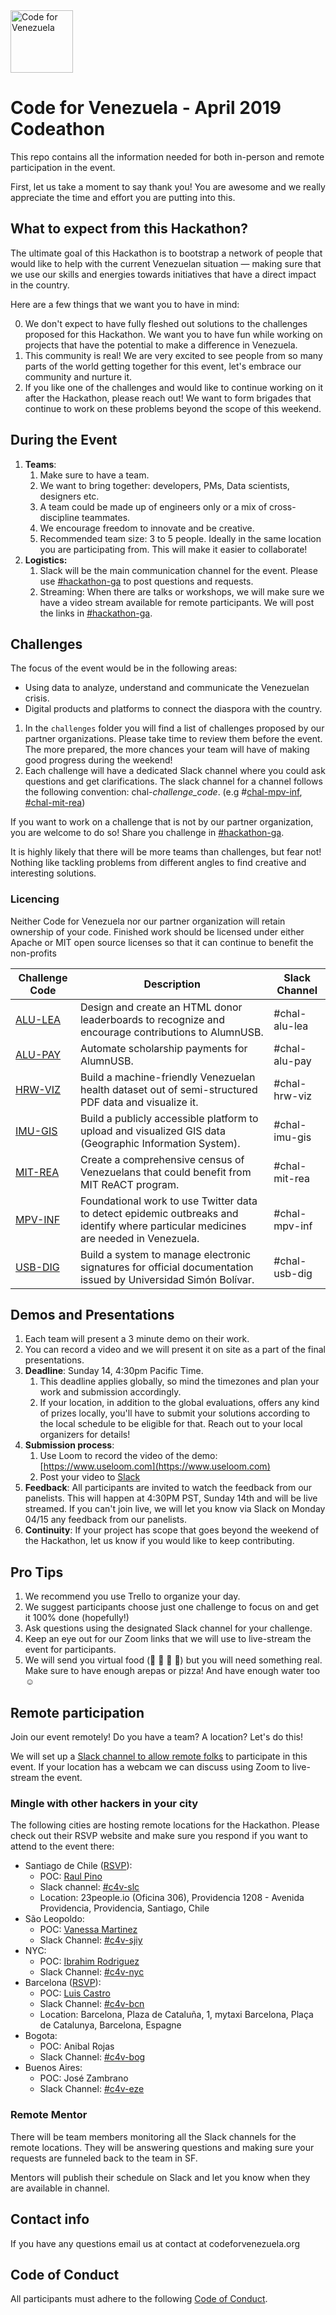 <img src="https://raw.githubusercontent.com/code-for-venezuela/2019-april-codeathon/master/assets/c4v.png" alt="Code for Venezuela" width="100" />

# Code for Venezuela - April 2019 Codeathon

This repo contains all the information needed for both in-person and remote participation in the event.

First, let us take a moment to say thank you! You are awesome and we really appreciate the time and effort you are putting into this.

## What to expect from this Hackathon?

The ultimate goal of this Hackathon is to bootstrap a network of people that would like to help with the current Venezuelan situation — making sure that we use our skills and energies towards initiatives that have a direct impact in the country.

Here are a few things that we want you to have in mind:

0. We don't expect to have fully fleshed out solutions to the challenges proposed for this Hackathon. We want you to have fun while working on projects that have the potential to make a difference in Venezuela.
1. This community is real! We are very excited to see people from so many parts of the world getting together for this event, let's embrace our community and nurture it.
2. If you like one of the challenges and would like to continue working on it after the Hackathon, please reach out! We want to form brigades that continue to work on these problems beyond the scope of this weekend.


## During the Event

1. **Teams**:
    1. Make sure to have a team.
    2. We want to bring together: developers, PMs, Data scientists, designers etc.
    3. A team could be made up of engineers only or a mix of cross-discipline teammates.
    4. We encourage freedom to innovate and be creative.
    5. Recommended team size: 3 to 5 people. Ideally in the same location you are participating from. This will make it easier to collaborate!
2. **Logistics:**
    1. Slack will be the main communication channel for the event. Please use [#hackathon-ga](https://codeforvenezuela.slack.com/messages/CH5JMFBB2) to post questions and requests.
    2. Streaming: When there are talks or workshops, we will make sure we have a video stream available for remote participants. We will post the links in [#hackathon-ga](https://codeforvenezuela.slack.com/messages/CH5JMFBB2).

## Challenges

The focus of the event would be in the following areas:

* Using data to analyze, understand and communicate the Venezuelan crisis.
* Digital products and platforms to connect the diaspora with the country.

1. In the `challenges` folder you will find a list of challenges proposed by our partner organizations. Please take time to review them before the event. The more prepared, the more chances your team will have of making good progress during the weekend!
2. Each challenge will have a dedicated Slack channel where you could ask questions and get clarifications. The slack channel for a channel follows the following convention: chal-*challenge_code*. (e.g #[chal-mpv-inf](https://codeforvenezuela.slack.com/messages/CHEG10M7S), [#chal-mit-rea](https://codeforvenezuela.slack.com/messages/CH875RP7T))

If you want to work on a challenge that is not by our partner organization, you are welcome to do so! Share you challenge in [#hackathon-ga](https://codeforvenezuela.slack.com/messages/CH5JMFBB2).

It is highly likely that there will be more teams than challenges, but fear not! Nothing like tackling problems from different angles to find creative and interesting solutions.

### Licencing

Neither Code for Venezuela nor our partner organization will retain ownership of your code. Finished work should be licensed under either Apache or MIT open source licenses so that it can continue to benefit the non-profits


| Challenge Code                                                                                       | Description                                                                                                                         | Slack Channel |
|------------------------------------------------------------------------------------------------------|-------------------------------------------------------------------------------------------------------------------------------------|---------------|
| [ALU-LEA](https://github.com/code-for-venezuela/2019-april-codeathon/tree/master/challenges/ALU-LEA) | Design and create an HTML donor leaderboards to recognize and encourage contributions to AlumnUSB.                                  | #chal-alu-lea |
| [ALU-PAY](https://github.com/code-for-venezuela/2019-april-codeathon/tree/master/challenges/ALU-PAY) | Automate scholarship payments for AlumnUSB.                                                                                         | #chal-alu-pay  |
| [HRW-VIZ](https://github.com/code-for-venezuela/2019-april-codeathon/tree/master/challenges/HRW-VIZ) | Build a machine-friendly Venezuelan health dataset out of semi-structured PDF data and visualize it.                                | #chal-hrw-viz |
| [IMU-GIS](https://github.com/code-for-venezuela/2019-april-codeathon/tree/master/challenges/IMU-GIS) | Build a publicly accessible platform to upload and visualized GIS data (Geographic Information System).                             | #chal-imu-gis |
| [MIT-REA](https://github.com/code-for-venezuela/2019-april-codeathon/tree/master/challenges/MIT-REA) | Create a comprehensive census of Venezuelans that could benefit from MIT ReACT program.                                             | #chal-mit-rea |
| [MPV-INF](https://github.com/code-for-venezuela/2019-april-codeathon/tree/master/challenges/MPV-INF) | Foundational work to use Twitter data to detect epidemic outbreaks and identify where particular medicines are needed in Venezuela. | #chal-mpv-inf |
| [USB-DIG](https://github.com/code-for-venezuela/2019-april-codeathon/tree/master/challenges/USB-DIG) | Build a system to manage electronic signatures for official documentation issued by Universidad Simón Bolívar.                      | #chal-usb-dig |

## Demos and Presentations

1. Each team will present a 3 minute demo on their work.
2. You can record a video and we will present it on site as a part of the final presentations.
3. **Deadline**: Sunday 14, 4:30pm Pacific Time.
    1. This deadline applies globally, so mind the timezones and plan your work and submission accordingly.
    2. If your location, in addition to the global evaluations, offers any kind of prizes locally, you'll have to submit your solutions according to the local schedule to be eligible for that. Reach out to your local organizers for details!
4. **Submission process**:
    1. Use Loom to record the video of the demo: [https://www.useloom.com](https://www.useloom.com)
    2. Post your video to [Slack](https://codeforvenezuela.slack.com/messages/CH5JMFBB2)
5. **Feedback**: All participants are invited to watch the feedback from our panelists. This will happen at 4:30PM PST, Sunday 14th and will be live streamed. If you can't join live, we will let you know via Slack on Monday 04/15 any feedback from our panelists.
6. **Continuity**: If your project has scope that goes beyond the weekend of the Hackathon, let us know if you would like to keep contributing.

## Pro Tips

1. We recommend you use Trello to organize your day.
2. We suggest participants choose just one challenge to focus on and get it 100% done (hopefully!)
3. Ask questions using the designated Slack channel for your challenge.
4. Keep an eye out for our Zoom links that we will use to live-stream the event for participants.
5. We will send you virtual food  (🍌 🍉 🍇 🍓)  but you will need something real. Make sure to have enough arepas or pizza! And have enough water too ☺

## Remote participation

Join our event remotely! Do you have a team? A location? Let's do this!

We will set up a [Slack channel to allow remote folks](https://codeforvenezuela.slack.com/messages/CH5JMFBB2) to participate in this event. If your location has a webcam we can discuss using Zoom to live-stream the event.


### Mingle with other hackers in your city

The following cities are hosting remote locations for the Hackathon. Please check out their RSVP website and make sure you respond if you want to attend to the event there:

  *   Santiago de Chile ([RSVP](https://welcu.com/codeforvenezuelachile/code-for-venezuela-chile)):
      *   POC: [Raul Pino](https://codeforvenezuela.slack.com/messages/DH85N759S)
      *   Slack channel: [#c4v-slc](https://codeforvenezuela.slack.com/messages/CHH8172JZ)
      *   Location: 23people.io (Oficina 306), Providencia 1208 - Avenida Providencia, Providencia, Santiago, Chile
  *   São Leopoldo:
      *   POC: [Vanessa Martinez](https://codeforvenezuela.slack.com/messages/DHGTV9TFW)
      *   Slack Channel: [#c4v-sjiy](https://codeforvenezuela.slack.com/messages/CHJB83CT0)
  *   NYC:
      *   POC: [Ibrahim Rodriguez](https://codeforvenezuela.slack.com/messages/DHH3C8HV3)
      *   Slack Channel: [#c4v-nyc](https://codeforvenezuela.slack.com/messages/CHJB5NJP8)
  *   Barcelona ([RSVP](https://welcu.com/codeforvenezuelaeu/hackathon-code-for-venezuela)):
      *   POC: [Luis Castro](https://codeforvenezuela.slack.com/messages/DHG2GVD40)
      *   Slack Channel: [#c4v-bcn](https://codeforvenezuela.slack.com/messages/CHEFHUDCY)
      *   Location: Barcelona, Plaza de Cataluña, 1, mytaxi Barcelona, Plaça de Catalunya, Barcelona, Espagne
  *   Bogota:
      *   POC: Anibal Rojas
      *   Slack Channel: [#c4v-bog](https://codeforvenezuela.slack.com/messages/CHEFD9KMW)
  *   Buenos Aires:
      *   POC: José Zambrano
      *   Slack Channel: [#c4v-eze](https://codeforvenezuela.slack.com/messages/CHPPV5REC)

### Remote Mentor

There will be team members monitoring all the Slack channels for the remote locations. They will be answering questions and making sure your requests are funneled back to the team in SF.

Mentors will publish their schedule on Slack and let you know when they are available in channel.

## Contact info
If you have any questions email us at contact at codeforvenezuela.org

## Code of Conduct

All participants must adhere to the following [Code of Conduct](code_of_conduct.md).
